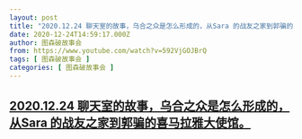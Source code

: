 ```yaml
---
layout: post
title: "2020.12.24 聊天室的故事，乌合之众是怎么形成的，从Sara 的战友之家到郭骗的喜马拉雅大使馆。"
date: 2020-12-24T14:59:17.000Z
author: 图森破故事会
from: https://www.youtube.com/watch?v=592VjGOJBrQ
tags: [ 图森破故事会 ]
categories: [ 图森破故事会 ]
---
```

<!--1608821957000-->
[2020.12.24 聊天室的故事，乌合之众是怎么形成的，从Sara 的战友之家到郭骗的喜马拉雅大使馆。](https://www.youtube.com/watch?v=592VjGOJBrQ)
------

<div>

</div>
